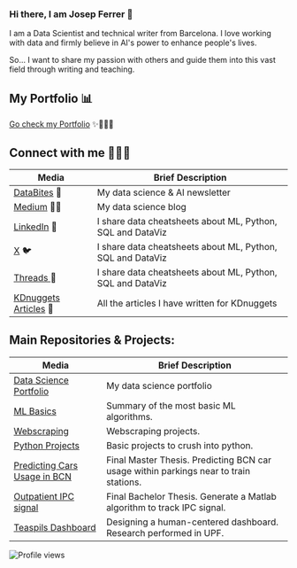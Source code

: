 ### Hi there, I am Josep Ferrer 👋

I am a Data Scientist and technical writer from Barcelona. I love working with data and firmly believe in AI's power to enhance people's lives. 

So... I want to share my passion with others and guide them into this vast field through writing and teaching. 

## **My Portfolio** 📊

[Go check my Portfolio](https://github.com/rfeers/data-science-portfolio) ✨👨🏻‍💻


## **Connect with me** 🙋🏻‍♂️

| Media                | Brief Description                                              |
|----------------------|------------------------------------------------------|
| [DataBites](https://rfeers.substack.com/) 💌     | My data science & AI newsletter                      |
| [Medium](https://medium.com/@rfeers) ✍🏻        | My data science blog |
| [LinkedIn](https://www.linkedin.com/in/josep-ferrer-sanchez/)  💼       | I share data cheatsheets about ML, Python, SQL and DataViz|
| [X](https://twitter.com/rfeers) 🐦        | I share data cheatsheets about ML, Python, SQL and DataViz|
| [Threads ](https://www.threads.net/@rfeers) 🧵        | I share data cheatsheets about ML, Python, SQL and DataViz|
| [KDnuggets Articles](https://www.kdnuggets.com/author/josep-ferrer) 📝 |All the articles I have written for KDnuggets |

## Main Repositories & Projects:

| Media                | Brief Description                                              |
|----------------------|------------------------------------------------------|
| [Data Science Portfolio](https://github.com/rfeers/data-science-portfolio)     | My data science portfolio |
| [ML Basics](https://github.com/rfeers/ML-Basics)    | Summary of the most basic ML algorithms. |
| [Webscraping](https://github.com/rfeers/webscraping)    | Webscraping projects.  |
| [Python Projects](https://github.com/rfeers/python-projects)    | Basic projects to crush into python.  |
| [Predicting Cars Usage in BCN](https://github.com/rfeers/PredictingCarparksUsageBCN)    | Final Master Thesis. Predicting BCN car usage within parkings near to train stations.    |
| [Outpatient IPC signal](https://github.com/rfeers/Outpatient_IPGSignal_Monitoring)    | Final Bachelor Thesis. Generate a Matlab algorithm to track IPC signal.  |
| [Teaspils Dashboard](https://github.com/rfeers/PredictingCarparksUsageBCN)    | Designing a human-centered dashboard. Research performed in UPF.  |



![Profile views](https://komarev.com/ghpvc/?username=rfeers&label=Profile%20views&color=blue&style=flat-square)
